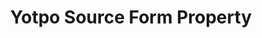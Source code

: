 ---
# -------------------------- #
#        CONTENT TYPE        #
# -------------------------- #

content-type: "api-form"
form-type: "source"
key: "source-form-properties-yotpo-object"


# -------------------------- #
#        OBJECT INFO         #
# -------------------------- #

title: "Yotpo Source Form Property"
api-type: "platform.yotpo"
display-name: "Yotpo"

source-type: "saas"
docs-name: "yotpo"

description: |
  **Note**: Creating a {{ form-property.display-name }} source requires {{ form-property.display-name }} API credentials. Retrieving these credentials requires {{ form-property.display-name }} Account Administrator permissions. Refer to [{{ form-property.display-name }}'s documentation](https://support.yotpo.com/en/article/finding-your-app-key-and-your-secret-key){:target="new"} for more info.


# -------------------------- #
#      OBJECT ATTRIBUTES     #
# -------------------------- #

uses-start-date: true

object-attributes:
  - name: "api_key"
    type: "string"
    required: true
    description: "The API Key for the {{ form-property.display-name }} account Stitch should replicate data from. This is the **App Key** field in the {{ form-property.display-name }} app, accessed by clicking **User menu (people icon) > Account Settings > Store tab**."
    value: "<API_KEY>"

  - name: "api_secret"
    type: "string"
    required: true
    description: |
      The API Secret for the {{ form-property.display-name }} account Stitch should replicate data from. This is the **Secret Key** field in the {{ form-property.display-name }} app, accessed by clicking **User menu (people icon) > Account Settings > Store tab**.

      **Note**: {{ form-property.display-name }} Account Administrator permissions are required to retrieve this information.
    value: "<API_SECRET>"
---